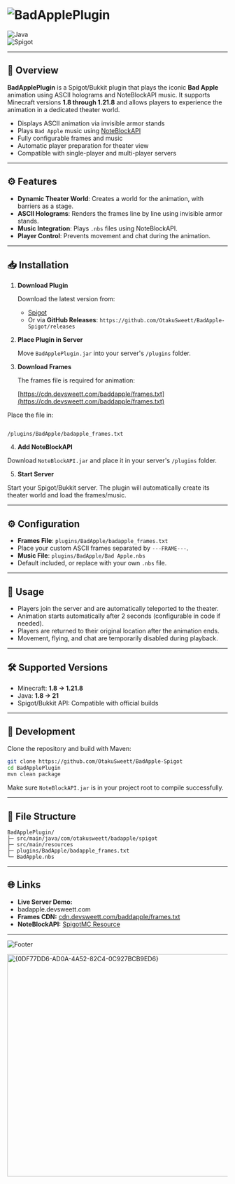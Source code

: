 
# ![BadApplePlugin](https://img.shields.io/badge/BadApplePlugin-v1.0.0-blue?style=for-the-badge)  

![Java](https://img.shields.io/badge/Java-1.8%20to%2021-green?style=flat-square)  
![Spigot](https://img.shields.io/badge/Spigot-1.8%20to%201.21.8-red?style=flat-square)  


---

## 📌 Overview
**BadApplePlugin** is a Spigot/Bukkit plugin that plays the iconic **Bad Apple** animation using ASCII holograms and NoteBlockAPI music. It supports Minecraft versions **1.8 through 1.21.8** and allows players to experience the animation in a dedicated theater world.

- Displays ASCII animation via invisible armor stands
- Plays `Bad Apple` music using [NoteBlockAPI](https://www.spigotmc.org/resources/noteblockapi.19287/)
- Fully configurable frames and music
- Automatic player preparation for theater view
- Compatible with single-player and multi-player servers

---

## ⚙️ Features

- **Dynamic Theater World**: Creates a world for the animation, with barriers as a stage.  
- **ASCII Holograms**: Renders the frames line by line using invisible armor stands.  
- **Music Integration**: Plays `.nbs` files using NoteBlockAPI.  
- **Player Control**: Prevents movement and chat during the animation.    

---

## 📥 Installation

1. **Download Plugin**

   Download the latest version from:
   - [Spigot](https://www.spigotmc.org/resources/badapple-%E2%80%93-ascii-animation-music-plugin-for-minecraft.128284/)
   - Or via **GitHub Releases**: `https://github.com/OtakuSweett/BadApple-Spigot/releases`  

2. **Place Plugin in Server**

   Move `BadApplePlugin.jar` into your server's `/plugins` folder.

3. **Download Frames**

   The frames file is required for animation:

    [https://cdn.devsweett.com/baddapple/frames.txt](https://cdn.devsweett.com/baddapple/frames.txt)



Place the file in:

```

/plugins/BadApple/badapple_frames.txt

````

4. **Add NoteBlockAPI**

Download `NoteBlockAPI.jar` and place it in your server's `/plugins` folder.  

5. **Start Server**

Start your Spigot/Bukkit server. The plugin will automatically create its theater world and load the frames/music.

---

## ⚙️ Configuration

- **Frames File**: `plugins/BadApple/badapple_frames.txt`  
- Place your custom ASCII frames separated by `---FRAME---`.
- **Music File**: `plugins/BadApple/Bad Apple.nbs`  
- Default included, or replace with your own `.nbs` file.  

---

## 🚀 Usage

- Players join the server and are automatically teleported to the theater.  
- Animation starts automatically after 2 seconds (configurable in code if needed).  
- Players are returned to their original location after the animation ends.  
- Movement, flying, and chat are temporarily disabled during playback.

---

## 🛠️ Supported Versions

- Minecraft: **1.8 → 1.21.8**  
- Java: **1.8 → 21**  
- Spigot/Bukkit API: Compatible with official builds  

---

## 🔧 Development

Clone the repository and build with Maven:

```bash
git clone https://github.com/OtakuSweett/BadApple-Spigot
cd BadApplePlugin
mvn clean package
````

Make sure `NoteBlockAPI.jar` is in your project root to compile successfully.

---

## 📂 File Structure

```
BadApplePlugin/
├─ src/main/java/com/otakusweett/badapple/spigot
├─ src/main/resources
├─ plugins/BadApple/badapple_frames.txt
└─ BadApple.nbs
```


---

## 🌐 Links

* **Live Server Demo:** 
* badapple.devsweett.com
* **Frames CDN:** [cdn.devsweett.com/baddapple/frames.txt](https://cdn.devsweett.com/baddapple/frames.txt)
* **NoteBlockAPI:** [SpigotMC Resource](https://www.spigotmc.org/resources/noteblockapi.2155/)

---

![Footer](https://img.shields.io/badge/BadApple-Enjoy%20the%20Animation-ff69b4?style=for-the-badge)


<img width="794" height="508" alt="{0DF77DD6-AD0A-4A52-82C4-0C927BCB9ED6}" src="https://github.com/user-attachments/assets/b725a3d4-7402-4d00-8825-06c40cb5d9c4" />


